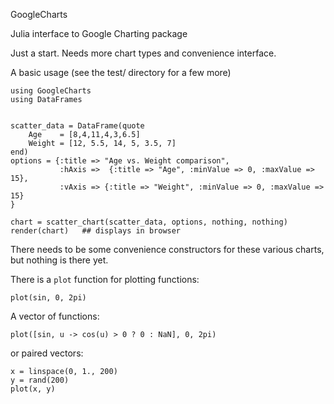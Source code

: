 GoogleCharts

Julia interface to Google Charting package

Just a start. Needs more chart types and convenience interface.

A basic usage (see the test/ directory for a few more)

```
using GoogleCharts
using DataFrames


scatter_data = DataFrame(quote
    Age    = [8,4,11,4,3,6.5]
    Weight = [12, 5.5, 14, 5, 3.5, 7]
end)
options = {:title => "Age vs. Weight comparison",
           :hAxis =>  {:title => "Age", :minValue => 0, :maxValue => 15},	
           :vAxis => {:title => "Weight", :minValue => 0, :maxValue => 15}
}

chart = scatter_chart(scatter_data, options, nothing, nothing)
render(chart)   ## displays in browser
```

There needs to be some convenience constructors for these various charts, but nothing is there yet.



There is a `plot` function for plotting functions:

```
plot(sin, 0, 2pi)
```

A vector of functions:

```
plot([sin, u -> cos(u) > 0 ? 0 : NaN], 0, 2pi)
```

or paired vectors:

```
x = linspace(0, 1., 200)
y = rand(200)
plot(x, y)
```
